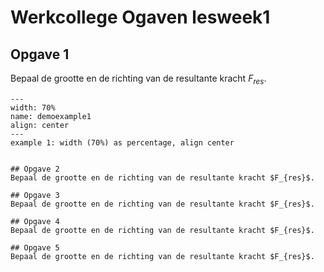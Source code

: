 # Werkcollege Ogaven lesweek1

## Opgave 1
Bepaal de grootte en de richting van de resultante kracht $F_{res}$.

```{figure} ../figures/F2.2.jpg
---
width: 70%
name: demoexample1
align: center
---
example 1: width (70%) as percentage, align center


## Opgave 2
Bepaal de grootte en de richting van de resultante kracht $F_{res}$.

## Opgave 3
Bepaal de grootte en de richting van de resultante kracht $F_{res}$.

## Opgave 4
Bepaal de grootte en de richting van de resultante kracht $F_{res}$.

## Opgave 5
Bepaal de grootte en de richting van de resultante kracht $F_{res}$.